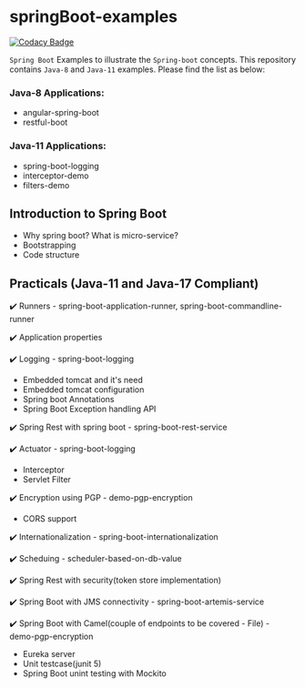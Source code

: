 # springBoot-examples

[![Codacy Badge](https://api.codacy.com/project/badge/Grade/8d0c93cf30dd45fd929209f6971ba008)](https://app.codacy.com/app/kodtodya/spring-boot-examples?utm_source=github.com&utm_medium=referral&utm_content=kodtodya/spring-boot-examples&utm_campaign=Badge_Grade_Dashboard)

`Spring Boot` Examples to illustrate the `Spring-boot` concepts. This repository contains `Java-8` and `Java-11` examples. Please find the list as below:

### Java-8 Applications:
- angular-spring-boot
- restful-boot

### Java-11 Applications:
- spring-boot-logging
- interceptor-demo
- filters-demo


## Introduction to Spring Boot
- Why spring boot? What is micro-service?
- Bootstrapping
- Code structure

## Practicals (Java-11 and Java-17 Compliant)
:heavy_check_mark: Runners - spring-boot-application-runner, spring-boot-commandline-runner

:heavy_check_mark: Application properties

:heavy_check_mark: Logging - spring-boot-logging

- Embedded tomcat and it's need
- Embedded tomcat configuration
- Spring boot Annotations
- Spring Boot Exception handling API

:heavy_check_mark: Spring Rest with spring boot - spring-boot-rest-service

:heavy_check_mark: Actuator - spring-boot-logging

- Interceptor
- Servlet Filter

:heavy_check_mark: Encryption using PGP - demo-pgp-encryption

- CORS support

:heavy_check_mark: Internationalization - spring-boot-internationalization

:heavy_check_mark: Scheduing - scheduler-based-on-db-value

:heavy_check_mark: Spring Rest with security(token store implementation)

:heavy_check_mark: Spring Boot with JMS connectivity - spring-boot-artemis-service

:heavy_check_mark: Spring Boot with Camel(couple of endpoints to be covered - File) - demo-pgp-encryption

- Eureka server
- Unit testcase(junit 5)
- Spring Boot unint testing with Mockito

